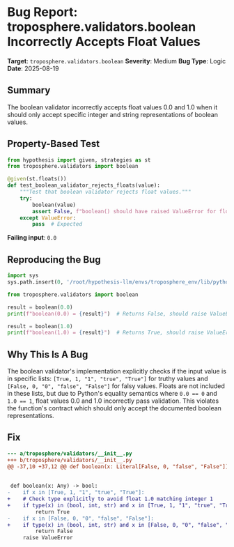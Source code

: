 # Bug Report: troposphere.validators.boolean Incorrectly Accepts Float Values

**Target**: `troposphere.validators.boolean`
**Severity**: Medium
**Bug Type**: Logic
**Date**: 2025-08-19

## Summary

The boolean validator incorrectly accepts float values 0.0 and 1.0 when it should only accept specific integer and string representations of boolean values.

## Property-Based Test

```python
from hypothesis import given, strategies as st
from troposphere.validators import boolean

@given(st.floats())
def test_boolean_validator_rejects_floats(value):
    """Test that boolean validator rejects float values."""
    try:
        boolean(value)
        assert False, f"boolean() should have raised ValueError for float {value}"
    except ValueError:
        pass  # Expected
```

**Failing input**: `0.0`

## Reproducing the Bug

```python
import sys
sys.path.insert(0, '/root/hypothesis-llm/envs/troposphere_env/lib/python3.13/site-packages')

from troposphere.validators import boolean

result = boolean(0.0)
print(f"boolean(0.0) = {result}")  # Returns False, should raise ValueError

result = boolean(1.0)  
print(f"boolean(1.0) = {result}")  # Returns True, should raise ValueError
```

## Why This Is A Bug

The boolean validator's implementation explicitly checks if the input value is in specific lists: `[True, 1, "1", "true", "True"]` for truthy values and `[False, 0, "0", "false", "False"]` for falsy values. Floats are not included in these lists, but due to Python's equality semantics where `0.0 == 0` and `1.0 == 1`, float values 0.0 and 1.0 incorrectly pass validation. This violates the function's contract which should only accept the documented boolean representations.

## Fix

```diff
--- a/troposphere/validators/__init__.py
+++ b/troposphere/validators/__init__.py
@@ -37,10 +37,12 @@ def boolean(x: Literal[False, 0, "false", "False"]) -> Literal[False]: ...
 
 
 def boolean(x: Any) -> bool:
-    if x in [True, 1, "1", "true", "True"]:
+    # Check type explicitly to avoid float 1.0 matching integer 1
+    if type(x) in (bool, int, str) and x in [True, 1, "1", "true", "True"]:
         return True
-    if x in [False, 0, "0", "false", "False"]:
+    if type(x) in (bool, int, str) and x in [False, 0, "0", "false", "False"]:
         return False
     raise ValueError
```